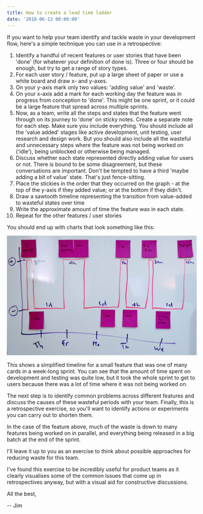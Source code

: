 ```yaml
---
title: How to create a lead time ladder
date: '2018-06-13 00:00:00'
---
```


If you want to help your team identify and tackle waste in your development flow, here's a simple technique you can use in a retrospective:

1. Identify a handful of recent features or user stories that have been 'done' (for whatever your definition of done is). Three or four should be enough, but try to get a range of story types.
2. For each user story / feature, put up a large sheet of paper or use a white board and draw x- and y-axes.
3. On your y-axis mark only two values: 'adding value' and 'waste'.
4. On your x-axis add a mark for each working day the feature was in progress from conception to 'done'. This might be one sprint, or it could be a large feature that spread across multiple sprints.
5. Now, as a team, write all the steps and states that the feature went through on its journey to 'done' on sticky notes. Create a separate note for each step. Make sure you include everything. You should include all the 'value added' stages like active development, unit testing, user research and design work. But you should also include all the wasteful and unnecessary steps where the feature was not being worked on ('idle'), being unblocked or otherwise being managed.
6. Discuss whether each state represented directly adding value for users or not. There is bound to be some disagreement, but these conversations are important. Don't be tempted to have a third 'maybe adding a bit of value' state. That's just fence-sitting.
7. Place the stickies in the order that they occurred on the graph - at the top of the y-axis if they added value; or at the bottom if they didn't.
8. Draw a sawtooth timeline representing the transition from value-added to wasteful states over time
9. Write the approximate amount of time the feature was in each state.
10. Repeat for the other features / user stories

You should end up with charts that look something like this:

![A lead time ladder, showing value-added and wasteful activities in the course of getting a feature completed](../images/list/20180613-lead-time-ladder.jpg)

This shows a simplified timeline for a small feature that was one of many cards in a week-long sprint. You can see that the amount of time spent on development and testing was quite low, but it took the whole sprint to get to users because there was a lot of time where it was not being worked on.

The next step is to identify common problems across different features and discuss the causes of these wasteful periods with your team. Finally, this is a retrospective exercise, so you'll want to identify actions or experiments you can carry out to shorten them.

In the case of the feature above, much of the waste is down to many features being worked on in parallel, and everything being released in a big batch at the end of the sprint.

I'll leave it up to you as an exercise to think about possible approaches for reducing waste for this team.

I've found this exercise to be incredibly useful for product teams as it clearly visualises some of the common issues that come up in retrospectives anyway, but with a visual aid for constructive discussions.

All the best,

-- Jim

